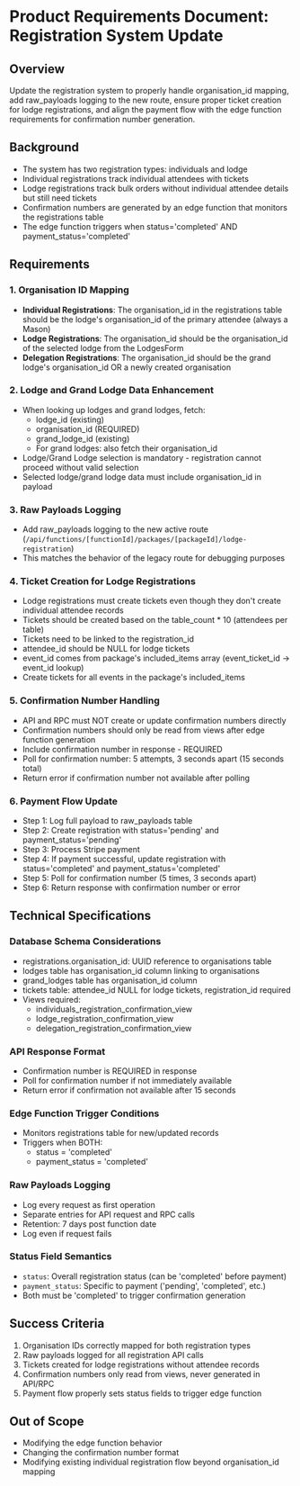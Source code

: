 # Product Requirements Document: Registration System Update

## Overview
Update the registration system to properly handle organisation_id mapping, add raw_payloads logging to the new route, ensure proper ticket creation for lodge registrations, and align the payment flow with the edge function requirements for confirmation number generation.

## Background
- The system has two registration types: individuals and lodge
- Individual registrations track individual attendees with tickets
- Lodge registrations track bulk orders without individual attendee details but still need tickets
- Confirmation numbers are generated by an edge function that monitors the registrations table
- The edge function triggers when status='completed' AND payment_status='completed'

## Requirements

### 1. Organisation ID Mapping
- **Individual Registrations**: The organisation_id in the registrations table should be the lodge's organisation_id of the primary attendee (always a Mason)
- **Lodge Registrations**: The organisation_id should be the organisation_id of the selected lodge from the LodgesForm
- **Delegation Registrations**: The organisation_id should be the grand lodge's organisation_id OR a newly created organisation

### 2. Lodge and Grand Lodge Data Enhancement
- When looking up lodges and grand lodges, fetch:
  - lodge_id (existing)
  - organisation_id (REQUIRED)
  - grand_lodge_id (existing)
  - For grand lodges: also fetch their organisation_id
- Lodge/Grand Lodge selection is mandatory - registration cannot proceed without valid selection
- Selected lodge/grand lodge data must include organisation_id in payload

### 3. Raw Payloads Logging
- Add raw_payloads logging to the new active route (`/api/functions/[functionId]/packages/[packageId]/lodge-registration`)
- This matches the behavior of the legacy route for debugging purposes

### 4. Ticket Creation for Lodge Registrations
- Lodge registrations must create tickets even though they don't create individual attendee records
- Tickets should be created based on the table_count * 10 (attendees per table)
- Tickets need to be linked to the registration_id
- attendee_id should be NULL for lodge tickets
- event_id comes from package's included_items array (event_ticket_id → event_id lookup)
- Create tickets for all events in the package's included_items

### 5. Confirmation Number Handling
- API and RPC must NOT create or update confirmation numbers directly
- Confirmation numbers should only be read from views after edge function generation
- Include confirmation number in response - REQUIRED
- Poll for confirmation number: 5 attempts, 3 seconds apart (15 seconds total)
- Return error if confirmation number not available after polling

### 6. Payment Flow Update
- Step 1: Log full payload to raw_payloads table
- Step 2: Create registration with status='pending' and payment_status='pending'
- Step 3: Process Stripe payment
- Step 4: If payment successful, update registration with status='completed' and payment_status='completed'
- Step 5: Poll for confirmation number (5 times, 3 seconds apart)
- Step 6: Return response with confirmation number or error

## Technical Specifications

### Database Schema Considerations
- registrations.organisation_id: UUID reference to organisations table
- lodges table has organisation_id column linking to organisations
- grand_lodges table has organisation_id column
- tickets table: attendee_id NULL for lodge tickets, registration_id required
- Views required:
  - individuals_registration_confirmation_view
  - lodge_registration_confirmation_view
  - delegation_registration_confirmation_view

### API Response Format
- Confirmation number is REQUIRED in response
- Poll for confirmation number if not immediately available
- Return error if confirmation not available after 15 seconds

### Edge Function Trigger Conditions
- Monitors registrations table for new/updated records
- Triggers when BOTH:
  - status = 'completed'
  - payment_status = 'completed'

### Raw Payloads Logging
- Log every request as first operation
- Separate entries for API request and RPC calls
- Retention: 7 days post function date
- Log even if request fails

### Status Field Semantics
- `status`: Overall registration status (can be 'completed' before payment)
- `payment_status`: Specific to payment ('pending', 'completed', etc.)
- Both must be 'completed' to trigger confirmation generation

## Success Criteria
1. Organisation IDs correctly mapped for both registration types
2. Raw payloads logged for all registration API calls
3. Tickets created for lodge registrations without attendee records
4. Confirmation numbers only read from views, never generated in API/RPC
5. Payment flow properly sets status fields to trigger edge function

## Out of Scope
- Modifying the edge function behavior
- Changing the confirmation number format
- Modifying existing individual registration flow beyond organisation_id mapping